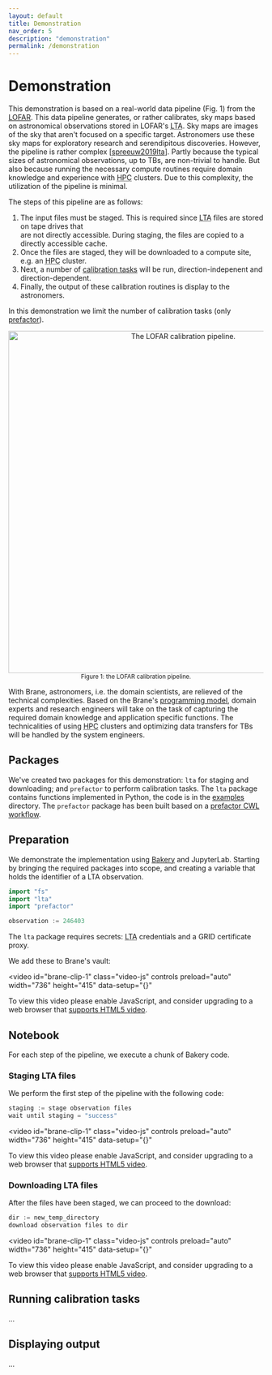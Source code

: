 ```yaml
---
layout: default
title: Demonstration
nav_order: 5
description: "demonstration"
permalink: /demonstration
---
```


<link href="https://vjs.zencdn.net/7.8.4/video-js.css" rel="stylesheet" />

# Demonstration
This demonstration is based on a real-world data pipeline (Fig. 1) from the [LOFAR](http://lofar.org/about-lofar/general-information/introduction.html). This data pipeline generates, or rather calibrates, sky maps based on astronomical observations stored in LOFAR's <abbr title="Long-term archive">LTA</abbr>. Sky maps are images of the sky that aren't focused on a specific target. Astronomers use these sky maps for exploratory research and serendipitous discoveries. However, the pipeline is rather complex [[spreeuw2019lta](#)]. Partly because the typical sizes of astronomical observations, up to TBs, are non-trivial to handle. But also because running the necessary compute routines require domain knowledge and experience with <abbr title="High-performance computing">HPC</abbr> clusters. Due to this complexity, the utilization of the pipeline is minimal. 

The steps of this pipeline are as follows:

1. The input files must be staged. This is required since <abbr title="Long-term archive">LTA</abbr> files are stored on tape drives that\
are not directly accessible. During staging, the files are copied to a directly accessible cache.
2. Once the files are staged, they will be downloaded to a compute site, e.g. an <abbr title="High-performance computing">HPC</abbr> cluster.
3. Next, a number of [calibration tasks](https://support.astron.nl/LOFARImagingCookbook/factor.html) will be run, direction-indepenent and direction-dependent.
4. Finally, the output of these calibration routines is display to the astronomers.

In this demonstration we limit the number of calibration tasks (only [prefactor](https://github.com/lofar-astron/prefactor)).

<p style="text-align: center">
    <img src="/brane/assets/img/lofar-pipeline.png" width="675px" alt="The LOFAR calibration pipeline.">
    <br/>
    <sup>Figure 1: the LOFAR calibration pipeline.</sup>
</p>


With Brane, astronomers, i.e. the domain scientists, are relieved of the technical complexities. Based on the Brane's [programming model](#), domain experts and research engineers will take on the task of capturing the required domain knowledge and application specific functions. The technicalities of using <abbr title="High-performance computing">HPC</abbr> clusters and optimizing data transfers for TBs will be handled by the system engineers.

## Packages
We've created two packages for this demonstration: `lta` for staging and downloading; and `prefactor` to perform calibration tasks. The `lta` package contains functions implemented in Python, the code is in the [examples](https://github.com/onnovalkering/brane/tree/master/examples/lofar) directory. The `prefactor` package has been built based on a [prefactor CWL workflow](https://github.com/EOSC-LOFAR/prefactor-cwl).

## Preparation
We demonstrate the implementation using [Bakery](/brane/bakery) and JupyterLab. Starting by bringing the required packages into scope, and creating a variable that holds the identifier of a LTA observation.

```go
import "fs"
import "lta"
import "prefactor"

observation := 246403
```

The `lta` package requires secrets: <abbr title="Long-term archive">LTA</abbr> credentials and a GRID certificate proxy. 

We add these to Brane's vault:

<video
    id="brane-clip-1"
    class="video-js"
    controls
    preload="auto"
    width="736"
    height="415"
    data-setup="{}"
>
<source src="/brane/assets/video/brane-clip-1.mp4" type="video/mp4" />
<p class="vjs-no-js">
    To view this video please enable JavaScript, and consider upgrading to a web browser that
    <a href="https://videojs.com/html5-video-support/" target="_blank">supports HTML5 video</a>.
</p>
</video>

## Notebook
For each step of the pipeline, we execute a chunk of Bakery code.

### Staging LTA files
We perform the first step of the pipeline with the following code:

```go
staging := stage observation files
wait until staging = "success"
```

<video
    id="brane-clip-1"
    class="video-js"
    controls
    preload="auto"
    width="736"
    height="415"
    data-setup="{}"
>
<source src="/brane/assets/video/brane-clip-2.mp4" type="video/mp4" />
<p class="vjs-no-js">
    To view this video please enable JavaScript, and consider upgrading to a web browser that
    <a href="https://videojs.com/html5-video-support/" target="_blank">supports HTML5 video</a>.
</p>
</video>

### Downloading LTA files
After the files have been staged, we can proceed to the download:

```go
dir := new_temp_directory
download observation files to dir
```

<video
    id="brane-clip-1"
    class="video-js"
    controls
    preload="auto"
    width="736"
    height="415"
    data-setup="{}"
>
<source src="/brane/assets/video/brane-clip-3.mp4" type="video/mp4" />
<p class="vjs-no-js">
    To view this video please enable JavaScript, and consider upgrading to a web browser that
    <a href="https://videojs.com/html5-video-support/" target="_blank">supports HTML5 video</a>.
</p>
</video>

## Running calibration tasks
...

## Displaying output
...


<script src="https://vjs.zencdn.net/7.8.4/video.js"></script>

